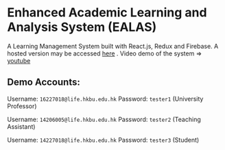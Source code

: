 # Enhanced Academic Learning and Analysis System (EALAS)

A Learning Management System built with React.js, Redux and Firebase. A hosted version may be accessed [here](http://kg912.github.io) . Video demo of the system => [youtube](https://www.youtube.com/watch?v=ODMzplGwnFw&t=4s)

## Demo Accounts: 

Username: `16227018@life.hkbu.edu.hk` Password: `tester1` (University Professor)  

Username: `14206005@life.hkbu.edu.hk` Password: `tester2` (Teaching Assistant)  

Username: `14227018@life.hkbu.edu.hk` Password: `tester3` (Student)


